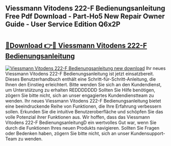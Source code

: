 ## Viessmann Vitodens 222-F Bedienungsanleitung Free Pdf Download - Part-Ho5 New Repair Owner Guide - User Service Edition Q6x2P

# <h2><a href="http://df5slco.blite.top/?on=Viessmann+Vitodens+222-F+Bedienungsanleitung">🔗Download 👉🔴 Viessmann Vitodens 222-F Bedienungsanleitung</a></h2>

[![Viessmann Vitodens 222-F Bedienungsanleitung new download](https://i.imgur.com/lujVjoI.png)](http://df5slco.blite.top/?on=Viessmann+Vitodens+222-F+Bedienungsanleitung)
Ihr neues Viessmann Vitodens 222-F Bedienungsanleitung ist jetzt einsatzbereit. Dieses Benutzerhandbuch enthält eine Schritt-für-Schritt-Anleitung, die Ihnen den Einstieg erleichtert. Bitte wenden Sie sich an den Kundendienst, um Unterstützung zu erhalten REDDDDDDD Sollten Sie Hilfe benötigen, zögern Sie bitte nicht, sich an unser engagiertes Kundendienstteam zu wenden. Ihr neues Viessmann Vitodens 222-F Bedienungsanleitung bietet eine beeindruckende Reihe von Funktionen, die Ihre Erfahrung verbessern sollen. Erkunden Sie die intuitive Benutzeroberfläche und schöpfen Sie das volle Potenzial ihrer Funktionen aus. Wir hoffen, dass das Viessmann Vitodens 222-F BedienungsanleitungD ein wertvolles Gut war, wenn Sie durch die Funktionen Ihres neuen Produkts navigieren. Sollten Sie Fragen oder Bedenken haben, zögern Sie bitte nicht, sich an unser Kundensupport-Team zu wenden.
